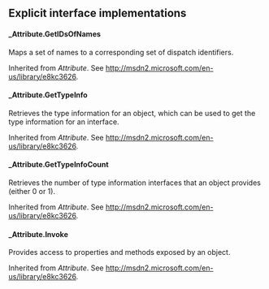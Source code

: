 ## Explicit interface implementations

#### \_Attribute.GetIDsOfNames

Maps a set of names to a corresponding set of dispatch identifiers.

Inherited from *Attribute*. See <http://msdn2.microsoft.com/en-us/library/e8kc3626>.

#### \_Attribute.GetTypeInfo

Retrieves the type information for an object, which can be used to get the type information for an interface.

Inherited from *Attribute*. See <http://msdn2.microsoft.com/en-us/library/e8kc3626>.

#### \_Attribute.GetTypeInfoCount

Retrieves the number of type information interfaces that an object provides (either 0 or 1).

Inherited from *Attribute*. See <http://msdn2.microsoft.com/en-us/library/e8kc3626>.

#### \_Attribute.Invoke

Provides access to properties and methods exposed by an object.

Inherited from *Attribute*. See <http://msdn2.microsoft.com/en-us/library/e8kc3626>.
